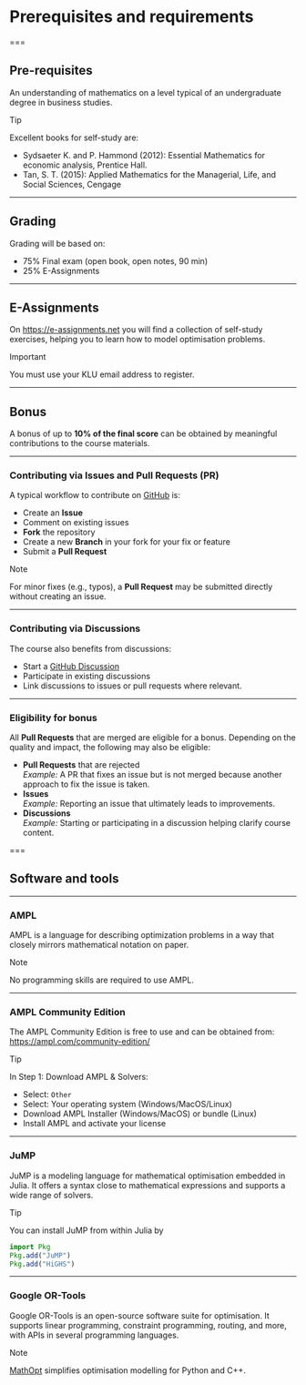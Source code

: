# Prerequisites and requirements

===

## Pre-requisites

An understanding of mathematics on a level typical of an undergraduate degree in business studies. 

> [!TIP]
> Excellent books for self-study are:
> - Sydsaeter K. and P. Hammond (2012): Essential Mathematics for economic analysis, Prentice Hall.
> - Tan, S. T. (2015): Applied Mathematics for the Managerial, Life, and Social Sciences, Cengage

---

## Grading

Grading will be based on:

- 75% Final exam (open book, open notes, 90 min)
- 25% E-Assignments

---

## E-Assignments

On https://e-assignments.net you will find a collection of self-study exercises, helping you to learn how to model optimisation problems.

> [!IMPORTANT]
> You must use your KLU email address to register.


---

## Bonus

A bonus of up to **10% of the final score** can be obtained by meaningful contributions to the course materials. 

---

### Contributing via Issues and Pull Requests (PR)

A typical workflow to contribute on [GitHub](]https://github.com/rajgoel/course-business-analytics-fundamentals) is:

- Create an **Issue**
- Comment on existing issues
- **Fork** the repository 
- Create a new **Branch** in your fork for your fix or feature
- Submit a **Pull Request**

> [!NOTE]
> For minor fixes (e.g., typos), a **Pull Request** may be submitted directly without creating an issue.

---

### Contributing via Discussions

The course also benefits from discussions:

- Start a [GitHub Discussion](https://github.com/rajgoel/course-scientific-programming/discussions)
- Participate in existing discussions
- Link discussions to issues or pull requests where relevant.

---

### Eligibility for bonus

All **Pull Requests** that are merged are eligible for a bonus. Depending on the quality and impact, the following may also be eligible: 

- **Pull Requests** that are rejected  
  *Example:* A PR that fixes an issue but is not merged because another approach to fix the issue is taken.
- **Issues**  
  *Example:* Reporting an issue that ultimately leads to improvements.
- **Discussions**  
  *Example:* Starting or participating in a discussion helping clarify course content.

===

## Software and tools

---

### AMPL

AMPL is a language for describing optimization problems in a way that closely mirrors mathematical notation on paper.

> [!NOTE]
> No programming skills are required to use AMPL.

---

### AMPL Community Edition

The AMPL Community Edition is free to use and can be obtained from: https://ampl.com/community-edition/

> [!TIP]
> In Step 1: Download AMPL & Solvers:  
>  - Select: `Other`
>  - Select: Your operating system (Windows/MacOS/Linux)
>  - Download AMPL Installer (Windows/MacOS) or bundle (Linux)
>  - Install AMPL and activate your license

---

### JuMP

JuMP is a modeling language for mathematical optimisation embedded in Julia. It offers a syntax close to mathematical expressions and supports a wide range of solvers.

> [!TIP]
> You can install JuMP from within Julia by
> ```julia
> import Pkg
> Pkg.add("JuMP")
> Pkg.add("HiGHS")
> ```

---

### Google OR-Tools

Google OR-Tools is an open-source software suite for optimisation. It supports linear programming, constraint programming, routing, and more, with APIs in several programming languages.

> [!NOTE]
> [MathOpt](https://developers.google.com/optimization/math_opt/basic_example) simplifies optimisation modelling for Python and C++.
